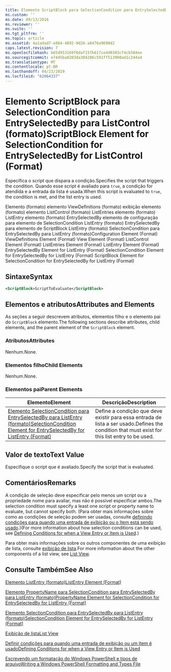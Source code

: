 ```yaml
---
title: Elemento ScriptBlock para SelectionCondition para EntrySelectedBy para ListControl (formato) | Microsoft Docs
ms.custom: ''
ms.date: 09/13/2016
ms.reviewer: ''
ms.suite: ''
ms.tgt_pltfrm: ''
ms.topic: article
ms.assetid: 4a1adad7-e864-4892-9d26-a6476a9698d2
caps.latest.revision: 7
ms.openlocfilehash: b65d953169f6daf15fb617ce4d0303cf4cb584ee
ms.sourcegitcommit: e7445ba8203da304286c591ff513900ad1c244a4
ms.translationtype: MT
ms.contentlocale: pt-BR
ms.lasthandoff: 04/23/2019
ms.locfileid: "62064337"
---
```

# <a name="scriptblock-element-for-selectioncondition-for-entryselectedby-for-listcontrol-format"></a><span data-ttu-id="92523-102">Elemento ScriptBlock para SelectionCondition para EntrySelectedBy para ListControl (formato)</span><span class="sxs-lookup"><span data-stu-id="92523-102">ScriptBlock Element for SelectionCondition for EntrySelectedBy for ListControl (Format)</span></span>

<span data-ttu-id="92523-103">Especifica o script que dispara a condição.</span><span class="sxs-lookup"><span data-stu-id="92523-103">Specifies the script that triggers the condition.</span></span> <span data-ttu-id="92523-104">Quando esse script é avaliado para `true`, a condição for atendida e a entrada da lista é usada.</span><span class="sxs-lookup"><span data-stu-id="92523-104">When this script is evaluated to `true`, the condition is met, and the list entry is used.</span></span>

<span data-ttu-id="92523-105">Elemento (formato) elemento ViewDefinitions (formato) exibição elemento (formato) elemento ListControl (formato) ListEntries elemento (formato) ListEntry elemento (formato) EntrySelectedBy elemento de configuração para elemento de SelectionCondition ListEntry (formato) EntrySelectedBy para elemento de ScriptBlock ListEntry (formato) SelectionCondition para EntrySelectedBy para ListEntry (formato)</span><span class="sxs-lookup"><span data-stu-id="92523-105">Configuration Element (Format) ViewDefinitions Element (Format) View Element (Format) ListControl Element (Format) ListEntries Element (Format) ListEntry Element (Format) EntrySelectedBy Element for ListEntry (Format) SelectionCondition Element for EntrySelectedBy for ListEntry (Format) ScriptBlock Element for SelectionCondition for EntrySelectedBy for ListEntry (Format)</span></span>

## <a name="syntax"></a><span data-ttu-id="92523-106">Sintaxe</span><span class="sxs-lookup"><span data-stu-id="92523-106">Syntax</span></span>

```xml
<ScriptBlock>ScriptToEvaluate</ScriptBlock>
```

## <a name="attributes-and-elements"></a><span data-ttu-id="92523-107">Elementos e atributos</span><span class="sxs-lookup"><span data-stu-id="92523-107">Attributes and Elements</span></span>

<span data-ttu-id="92523-108">As seções a seguir descrevem atributos, elementos filho e o elemento pai do `ScriptBlock` elemento.</span><span class="sxs-lookup"><span data-stu-id="92523-108">The following sections describe attributes, child elements, and the parent element of the `ScriptBlock` element.</span></span>

### <a name="attributes"></a><span data-ttu-id="92523-109">Atributos</span><span class="sxs-lookup"><span data-stu-id="92523-109">Attributes</span></span>

<span data-ttu-id="92523-110">Nenhum.</span><span class="sxs-lookup"><span data-stu-id="92523-110">None.</span></span>

### <a name="child-elements"></a><span data-ttu-id="92523-111">Elementos filho</span><span class="sxs-lookup"><span data-stu-id="92523-111">Child Elements</span></span>

<span data-ttu-id="92523-112">Nenhum.</span><span class="sxs-lookup"><span data-stu-id="92523-112">None.</span></span>

### <a name="parent-elements"></a><span data-ttu-id="92523-113">Elementos pai</span><span class="sxs-lookup"><span data-stu-id="92523-113">Parent Elements</span></span>

|<span data-ttu-id="92523-114">Elemento</span><span class="sxs-lookup"><span data-stu-id="92523-114">Element</span></span>|<span data-ttu-id="92523-115">Descrição</span><span class="sxs-lookup"><span data-stu-id="92523-115">Description</span></span>|
|-------------|-----------------|
|[<span data-ttu-id="92523-116">Elemento SelectionCondition para EntrySelectedBy para ListEntry (formato)</span><span class="sxs-lookup"><span data-stu-id="92523-116">SelectionCondition Element for EntrySelectedBy for ListEntry (Format)</span></span>](./selectioncondition-element-for-entryselectedby-for-listcontrol-format.md)|<span data-ttu-id="92523-117">Define a condição que deve existir para essa entrada de lista a ser usado.</span><span class="sxs-lookup"><span data-stu-id="92523-117">Defines the condition that must exist for this list entry to be used.</span></span>|

## <a name="text-value"></a><span data-ttu-id="92523-118">Valor de texto</span><span class="sxs-lookup"><span data-stu-id="92523-118">Text Value</span></span>

<span data-ttu-id="92523-119">Especifique o script que é avaliado.</span><span class="sxs-lookup"><span data-stu-id="92523-119">Specify the script that is evaluated.</span></span>

## <a name="remarks"></a><span data-ttu-id="92523-120">Comentários</span><span class="sxs-lookup"><span data-stu-id="92523-120">Remarks</span></span>

<span data-ttu-id="92523-121">A condição de seleção deve especificar pelo menos um script ou a propriedade nome para avaliar, mas não é possível especificar ambos.</span><span class="sxs-lookup"><span data-stu-id="92523-121">The selection condition must specify a least one script or property name to evaluate, but cannot specify both.</span></span> <span data-ttu-id="92523-122">(Para obter mais informações sobre como as condições de seleção podem ser usadas, consulte [definindo condições para quando uma entrada de exibição ou o Item está sendo usado](./defining-conditions-for-displaying-data.md).)</span><span class="sxs-lookup"><span data-stu-id="92523-122">(For more information about how selection conditions can be used, see [Defining Conditions for when a View Entry or Item is Used](./defining-conditions-for-displaying-data.md).)</span></span>

<span data-ttu-id="92523-123">Para obter mais informações sobre os outros componentes de uma exibição de lista, consulte [exibição de lista](./creating-a-list-view.md).</span><span class="sxs-lookup"><span data-stu-id="92523-123">For more information about the other components of a list view, see [List View](./creating-a-list-view.md).</span></span>

## <a name="see-also"></a><span data-ttu-id="92523-124">Consulte Também</span><span class="sxs-lookup"><span data-stu-id="92523-124">See Also</span></span>

[<span data-ttu-id="92523-125">Elemento ListEntry (formato)</span><span class="sxs-lookup"><span data-stu-id="92523-125">ListEntry Element (Format)</span></span>](./listentry-element-for-listcontrol-format.md)

[<span data-ttu-id="92523-126">Elemento PropertyName para SelectionCondition para EntrySelectedBy para ListEntry (formato)</span><span class="sxs-lookup"><span data-stu-id="92523-126">PropertyName Element for SelectionCondition for EntrySelectedBy for ListEntry (Format)</span></span>](./propertyname-element-for-selectioncondition-for-entryselectedby-for-listcontrol-format.md)

[<span data-ttu-id="92523-127">Elemento SelectionCondition para EntrySelectedBy para ListEntry (formato)</span><span class="sxs-lookup"><span data-stu-id="92523-127">SelectionCondition Element for EntrySelectedBy for ListEntry (Format)</span></span>](./selectioncondition-element-for-entryselectedby-for-listcontrol-format.md)

[<span data-ttu-id="92523-128">Exibição de lista</span><span class="sxs-lookup"><span data-stu-id="92523-128">List View</span></span>](./creating-a-list-view.md)

[<span data-ttu-id="92523-129">Definir condições para quando uma entrada de exibição ou um Item é usado</span><span class="sxs-lookup"><span data-stu-id="92523-129">Defining Conditions for when a View Entry or Item is Used</span></span>](./defining-conditions-for-displaying-data.md)

[<span data-ttu-id="92523-130">Escrevendo um formatação do Windows PowerShell e tipos de arquivo</span><span class="sxs-lookup"><span data-stu-id="92523-130">Writing a Windows PowerShell Formatting and Types File</span></span>](./writing-a-powershell-formatting-file.md)

